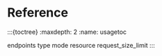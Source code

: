 # Reference

:::{toctree}
:maxdepth: 2
:name: usagetoc

endpoints
type
mode
resource
request_size_limit
:::
